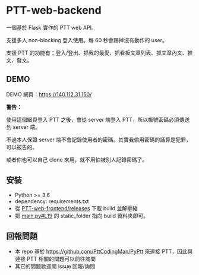 # PTT-web-backend

一個基於 Flask 實作的 PTT web API。

支援多人 non-blocking 登入使用。每 60 秒會踢掉沒有動作的 user。

支援 PTT 的功能有：登入/登出、抓我的最愛、抓看板文章列表、抓文章內文、推文、發文。

## DEMO

DEMO 網頁：https://140.112.31.150/

**警告：**

使用這個網頁登入 PTT 之後，會從 server 端登入 PTT，所以帳號密碼必須傳送到 server 端。

不過本人保證 server 端不會記錄使用者的密碼。其實我偷用密碼的話算是犯罪，可以被告的。

或者你也可以自己 clone 來用，就不用怕被別人記錄密碼了。

## 安裝

- Python >= 3.6
- dependency: requirements.txt
- 從 [PTT-web-frontend/releases](https://github.com/openopentw/PTT-web-frontend/releases) 下載 build 並解壓縮
- 把 [main.py#L19](https://github.com/openopentw/PTT-web-backend/blob/master/main.py#L19) 的 static\_folder 指向 build 資料夾即可。

## 回報問題

- 本 repo 基於 https://github.com/PttCodingMan/PyPtt 來連接 PTT，因此與連接 PTT 相關的問題可以前往詢問
- 其它的問題歡迎開 issue 回報/詢問
